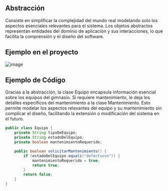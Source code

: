 ## Abstracción
Consiste en simplificar la complejidad del mundo real modelando solo los aspectos esenciales relevantes para el sistema. Los objetos abstractos representan entidades del dominio de aplicación y sus interacciones, lo que facilita la comprensión y el diseño del software.

## Ejemplo en el proyecto
![image](https://github.com/user-attachments/assets/8cc8ecfb-7dd3-46d3-838c-86a484485ca8)

## Ejemplo de Código

Gracias a la abstracción, la clase Equipo encapsula información esencial sobre los equipos del gimnasio. Si requiere mantenimiento, le deja los detalles específicos del mantenimiento a la clase Mantenimiento. Esto permite modelar los aspectos relevantes del equipo y su mantenimiento sin complicar el diseño, facilitando la extensión o modificación del sistema en el futuro.

```java
public class Equipo {
    private String tipoDeEquipo;
    private String estadoDelEquipo;
    private boolean mantenimientoRequerido;

    public boolean solicitarMantenimiento() {
        if (estadoDelEquipo.equals("defectuoso")) {
            mantenimientoRequerido = true;
            return true;
        }
        return false;
    }
}
```

